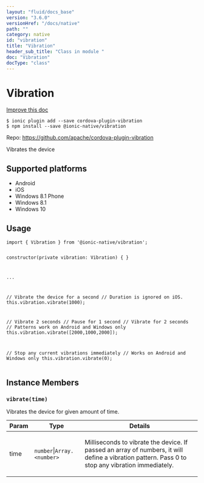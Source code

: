 ```yaml
---
layout: "fluid/docs_base"
version: "3.6.0"
versionHref: "/docs/native"
path: ""
category: native
id: "vibration"
title: "Vibration"
header_sub_title: "Class in module "
doc: "Vibration"
docType: "class"
---
```


<h1 class="api-title">Vibration</h1>

<a class="improve-v2-docs" href="http://github.com/driftyco/ionic-native/edit/master/src/@ionic-native/plugins/vibration/index.ts#L1">
  Improve this doc
</a>






<pre><code class="nohighlight">$ ionic plugin add --save cordova-plugin-vibration
$ npm install --save @ionic-native/vibration
</code></pre>
<p>Repo:
  <a href="https://github.com/apache/cordova-plugin-vibration">
    https://github.com/apache/cordova-plugin-vibration
  </a>
</p>


<p>Vibrates the device</p>




<h2>Supported platforms</h2>
<ul>
  <li>Android</li><li>iOS</li><li>Windows 8.1 Phone</li><li>Windows 8.1</li><li>Windows 10</li>
</ul>






<h2>Usage</h2>
<pre><code class="lang-typescript">import { Vibration } from &#39;@ionic-native/vibration&#39;;

constructor(private vibration: Vibration) { }

...

// Vibrate the device for a second
// Duration is ignored on iOS.
this.vibration.vibrate(1000);

// Vibrate 2 seconds
// Pause for 1 second
// Vibrate for 2 seconds
// Patterns work on Android and Windows only
this.vibration.vibrate([2000,1000,2000]);

// Stop any current vibrations immediately
// Works on Android and Windows only
this.vibration.vibrate(0);
</code></pre>








<h2>Instance Members</h2>
<h3><a class="anchor" name="vibrate" href="#vibrate"></a><code>vibrate(time)</code></h3>




Vibrates the device for given amount of time.
<table class="table param-table" style="margin:0;">
  <thead>
  <tr>
    <th>Param</th>
    <th>Type</th>
    <th>Details</th>
  </tr>
  </thead>
  <tbody>
  <tr>
    <td>
      time</td>
    <td>
      <code>number</code>|<code>Array.&lt;number&gt;</code>
    </td>
    <td>
      <p>Milliseconds to vibrate the device. If passed an array of numbers, it will define a vibration pattern. Pass 0 to stop any vibration immediately.</p>
</td>
  </tr>
  </tbody>
</table>







